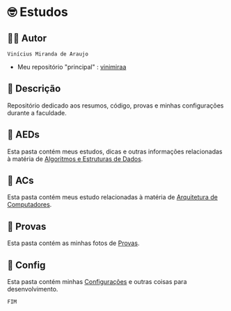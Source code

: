 # 🤓 Estudos

## 👨‍💻 Autor

`Vinícius Miranda de Araujo`

- Meu repositório "principal" : [vinimiraa](https://github.com/vinimiraa/CC-PUCMG/tree/main/AEDs/AEDs_I)

## 📝 Descrição

Repositório dedicado aos resumos, código, provas e minhas configurações durante a faculdade. 

## 📁 AEDs

Esta pasta contém meus estudos, dicas e outras informações relacionadas à matéria de [Algoritmos e Estruturas de Dados](/AEDs/README.md).

## 📁 ACs

Esta pasta contém meus estudo relacionadas à matéria de [Arquitetura de Computadores](/ACs/README.md).

## 📁 Provas

Esta pasta contém as minhas fotos de [Provas](/Provas/README.md).

## 📁 Config

Esta pasta contém minhas [Configurações](/Config/README.md) e outras coisas para desenvolvimento.

`FIM`
